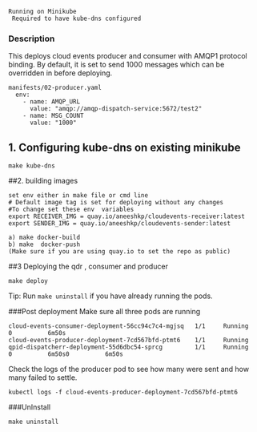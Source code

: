 ```
Running on Minikube
 Required to have kube-dns configured 
```
### Description 
This deploys cloud events producer and consumer with AMQP1 protocol binding.
By default, it is set to send 1000 messages which can be overridden in before deploying.
```
manifests/02-producer.yaml
  env:
    - name: AMQP_URL
      value: "amqp://amqp-dispatch-service:5672/test2"
    - name: MSG_COUNT
      value: "1000"
```


## 1. Configuring kube-dns on existing minikube
```
make kube-dns

```

##2. building images
```
set env either in make file or cmd line
# Default image tag is set for deploying without any changes 
#To change set these env  variables 
export RECEIVER_IMG = quay.io/aneeshkp/cloudevents-receiver:latest
export SENDER_IMG = quay.io/aneeshkp/cloudevents-sender:latest

a) make docker-build
b) make  docker-push
(Make sure if you are using quay.io to set the repo as public)
```
##3 Deploying the qdr , consumer and producer 

```
make deploy
```
Tip: Run `make uninstall` if you have already running the pods.

###Post deployment
Make sure all three pods are running 
```
cloud-events-consumer-deployment-56cc94c7c4-mgjsq   1/1     Running     0          6m50s
cloud-events-producer-deployment-7cd567bfd-ptmt6    1/1     Running 
qpid-dispatcherr-deployment-55d6dbc54-sprcg         1/1     Running     0          6m50s0          6m50s
```

Check the logs of the producer pod to see how many were sent and how many failed to settle.

```
kubectl logs -f cloud-events-producer-deployment-7cd567bfd-ptmt6
```

###UnInstall
```
make uninstall

```
